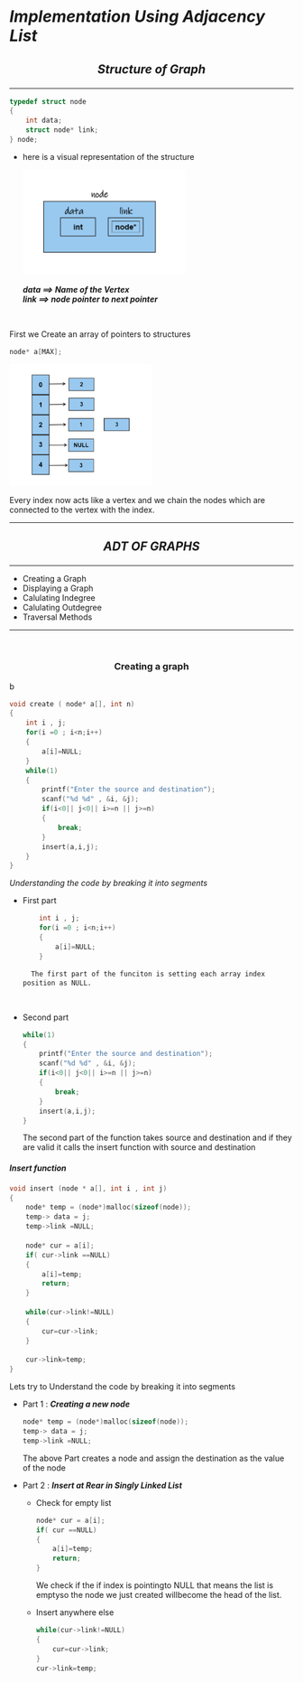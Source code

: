 
# ***Implementation Using Adjacency List*** 

## <p align="center"><em>Structure of Graph</em></structurep>
---
~~~c 
typedef struct node
{
    int data;
    struct node* link;
} node;
~~~

- here is a visual representation of the structure  
  

    <img src="images/9.png"  width="60%" >  

    ***data ==> Name of the Vertex  
    link ==> node pointer to next pointer*** 

<br>  

First we Create an array of pointers to structures

```c
node* a[MAX];
```
<img src="images/10.png" width=50%>

Every index now acts like a vertex and we chain the nodes which are connected to the vertex with the index.
___

## <p align="center"><em>ADT OF GRAPHS</em></p>  
---

* Creating a Graph
* Displaying a Graph
* Calulating Indegree
* Calulating Outdegree
* Traversal Methods

___ 
<br>

### <p align ="center">Creating a graph</p>
b

~~~c
void create ( node* a[], int n)
{
    int i , j;
    for(i =0 ; i<n;i++)
    {
        a[i]=NULL;
    }
    while(1)
    {
        printf("Enter the source and destination");
        scanf("%d %d" , &i, &j);
        if(i<0|| j<0|| i>=n || j>=n)
        {
            break;
        }
        insert(a,i,j);
    }
}
~~~

*Understanding the code by breaking it into segments*

- First part  

    ~~~c
        int i , j;
        for(i =0 ; i<n;i++)
        {
            a[i]=NULL;
        }
    ~~~
        The first part of the funciton is setting each array index position as NULL.  
<br>  

- Second part  

    ~~~c
    while(1)
    {
        printf("Enter the source and destination");
        scanf("%d %d" , &i, &j);
        if(i<0|| j<0|| i>=n || j>=n)
        {
            break;
        }
        insert(a,i,j);
    }   
    ~~~
    The second part of the function takes source and destination and if they are valid it calls the insert function with source and destination




#### *Insert function*  

~~~c
void insert (node * a[], int i , int j)
{
    node* temp = (node*)malloc(sizeof(node));
    temp-> data = j;
    temp->link =NULL;

    node* cur = a[i];
    if( cur->link ==NULL)
    {
        a[i]=temp;
        return;
    }

    while(cur->link!=NULL)
    {
        cur=cur->link;
    }

    cur->link=temp;
}
~~~


Lets try to Understand the code by breaking it into segments

- Part 1 : ***Creating a new node***

    ~~~c
    node* temp = (node*)malloc(sizeof(node));
    temp-> data = j;
    temp->link =NULL;
    ~~~
    The above Part creates a node and assign the destination as the value of the node

- Part 2 :  ***Insert at Rear in Singly Linked List***  
    -   Check for empty list  

        ~~~c
        node* cur = a[i];
        if( cur ==NULL)
        {
            a[i]=temp;
            return;
        }
        ~~~

        We check if the if index is pointingto NULL that means the list is emptyso the node we just created willbecome the head of the list.

    - Insert anywhere else

        ~~~c
        while(cur->link!=NULL)
        {
            cur=cur->link;
        }
        cur->link=temp;
        ~~~

        




